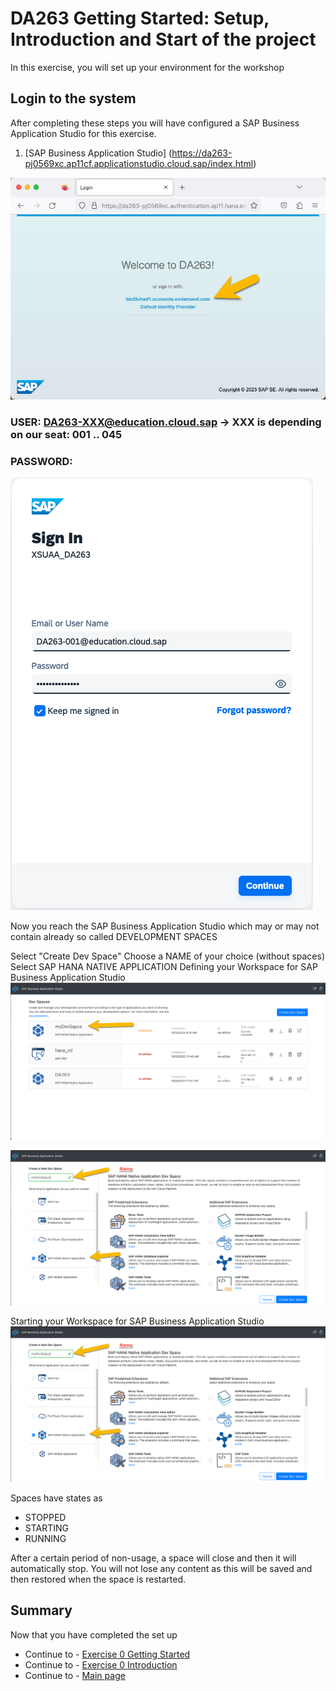 # DA263 Getting Started: Setup, Introduction and Start of the project

In this exercise, you will set up your environment for the workshop

## Login to the system

After completing these steps you will have configured a SAP Business Application Studio for this exercise.

1. [SAP Business Application Studio] (<https://da263-pj0569xc.ap11cf.applicationstudio.cloud.sap/index.html>)

![](/Exercises_Content/9_0_HC_Intro/IMAGES_DA263/LoginScreen.png)

### USER:       <DA263-XXX@education.cloud.sap>    -> XXX is depending on our seat: 001 .. 045

### PASSWORD:   <will be provided during session>

![](/Exercises_Content/9_0_HC_Intro/IMAGES_DA263/Credentials.png)

Now you reach the SAP Business Application Studio which may or may not contain already so called DEVELOPMENT SPACES

Select "Create Dev Space"
Choose a NAME of your choice (without spaces)
Select SAP HANA NATIVE APPLICATION
Defining your Workspace for SAP Business Application Studio ![Define BAS](/Exercises_Content/9_0_HC_Intro/IMAGES_DA263/GETTING_STARTED/BAS_1_1_0_BAS_START.png)

![](/Exercises_Content/9_0_HC_Intro/IMAGES_DA263/MyDevSpace.png)

Starting your Workspace for SAP Business Application Studio ![Start BAS](/Exercises_Content/9_0_HC_Intro/IMAGES_DA263/GETTING_STARTED/BAS_1_1_1_BAS_DEFINE.png)

Spaces have states as

- STOPPED
- STARTING
- RUNNING

After a certain period of non-usage, a space will close and then it will automatically stop. 
You will not lose any content as this will be saved and then restored when the space is restarted.

## Summary

Now that you have completed the set up

- Continue to - [Exercise 0 Getting Started](/Exercises_Content/9_0_HC_Intro/1_BAS_Getting_Started.md)
- Continue to - [Exercise 0 Introduction](/Exercises_Content/9_0_HC_Intro/2_BAS_Introduction.md)
- Continue to - [Main page](../../README.md)
